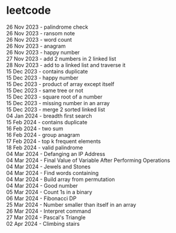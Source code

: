 # leetcode
26 Nov 2023 - palindrome check <br>
26 Nov 2023 - ransom note <br>
26 Nov 2023 - word count <br>
26 Nov 2023 - anagram <br>
26 Nov 2023 - happy number <br>
27 Nov 2023 - add 2 numbers in 2 linked list <br>
28 Nov 2023 - add to a linked list and traverse it <br>
15 Dec 2023 - contains duplicate <br>
15 Dec 2023 - happy number <br>
15 Dec 2023 - product of array except itself <br>
15 Dec 2023 - same tree or not <br>
15 Dec 2023 - square root of a number <br>
15 Dec 2023 - missing number in an array <br>
15 Dec 2023 - merge 2 sorted linked list <br>
04 Jan 2024 - breadth first search <br>
15 Feb 2024 - contains duplicate <br>
16 Feb 2024 - two sum <br>
16 Feb 2024 - group anagram <br>
17 Feb 2024 - top k frequent elements <br>
18 Feb 2024 - valid palindrome <br>
04 Mar 2024 - Defanging an IP Address <br>
04 Mar 2024 - Final Value of Variable After Performing Operations <br>
04 Mar 2024 - Jewels and Stones <br>
04 Mar 2024 - Find words containing <br>
04 Mar 2024 - Build array from permutation <br>
04 Mar 2024 - Good number <br>
05 Mar 2024 - Count 1s in a binary <br>
06 Mar 2024 - Fibonacci DP <br>
25 Mar 2024 - Number smaller than itself in an array <br>
26 Mar 2024 - Interpret command <br>
27 Mar 2024 - Pascal's Triangle <br>
02 Apr 2024 - Climbing stairs <br>